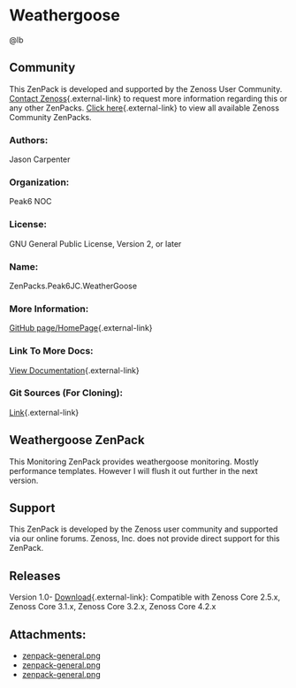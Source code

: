 # Weathergoose

@lb[](img/zenpack-zenpack-general.png)

## Community

This ZenPack is developed and supported by the Zenoss User Community.
[Contact Zenoss](https://tryit.zenoss.com/zenpack-contact/){.external-link} to
request more information regarding this or any other ZenPacks. [Click here](https://zenoss.com/product/zenpacks?f%5B0%5D=im_field_zenpack_category:1021){.external-link} to
view all available Zenoss Community ZenPacks.

### Authors:

Jason Carpenter

### Organization:

Peak6 NOC

### License:

GNU General Public License, Version 2, or later

### Name:

ZenPacks.Peak6JC.WeatherGoose

### More Information:

[GitHub page/HomePage](http://community.zenoss.org/docs/DOC-8341){.external-link}

### Link To More Docs:

[View Documentation](http://community.zenoss.org/docs/DOC-8341){.external-link}

### Git Sources (For Cloning):

[Link](https://github.com/zenoss/ZenPacks.Peak6JC.WeatherGoose.git){.external-link}

## Weathergoose ZenPack

This Monitoring ZenPack provides weathergoose monitoring. Mostly
performance templates. However I will flush it out further in the next
version.

## Support

This ZenPack is developed by the Zenoss user community and supported via
our online forums. Zenoss, Inc. does not provide direct support for this
ZenPack.

## Releases

Version 1.0- [Download](https://storage.googleapis.com/zenpacks/ZenPacks.Peak6JC.WeatherGoose/1.0/ZenPacks.Peak6JC.WeatherGoose-1.0.egg){.external-link}:   Compatible with Zenoss Core 2.5.x, Zenoss Core 3.1.x, Zenoss Core
    3.2.x, Zenoss Core 4.2.x

## Attachments:

-   [zenpack-general.png](img/zenpack-zenpack-general.png)
-   [zenpack-general.png](img/zenpack-zenpack-general.png)
-   [zenpack-general.png](img/zenpack-zenpack-general.png)

